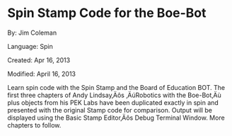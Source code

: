 # Spin Stamp Code for the Boe-Bot

By: Jim Coleman

Language: Spin

Created: Apr 16, 2013

Modified: April 16, 2013

Learn spin code with the Spin Stamp and the Board of Education BOT. The first three chapters of Andy Lindsay‚Äôs ‚ÄúRobotics with the Boe-Bot‚Äù plus objects from his PEK Labs have been duplicated exactly in spin and presented with the original Stamp code for comparison. Output will be displayed using the Basic Stamp Editor‚Äôs Debug Terminal Window. More chapters to follow.
